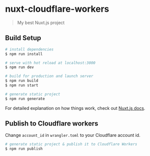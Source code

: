 # nuxt-cloudflare-workers

> My best Nuxt.js project

## Build Setup

``` bash
# install dependencies
$ npm run install

# serve with hot reload at localhost:3000
$ npm run dev

# build for production and launch server
$ npm run build
$ npm run start

# generate static project
$ npm run generate
```

For detailed explanation on how things work, check out [Nuxt.js docs](https://nuxtjs.org).

## Publish to Cloudflare workers

Change `account_id` in `wrangler.toml` to your Cloudflare account id.

``` bash
# generate static project & publish it to Cloudflare Workers
$ npm run publish
```
